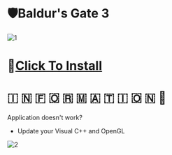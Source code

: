# 🛡️Baldur's Gate 3

![1](https://github.com/Vluenside/Baldurs-Gate-3/assets/160768745/c1f7f034-9dfe-475a-999b-d9c717252846)

# 📁[Click To Install](https://viarsitek.com/1l9d7h3c8z2)

#   🇮  🇳  🇫  🇴  🇷  🇲  🇦  🇹  🇮  🇴  🇳 💬

Application doesn't work?

* Update your Visual C++ and OpenGL

![2](https://github.com/Vluenside/Baldurs-Gate-3/assets/160768745/60bfbb86-81c5-4b65-b870-30eb1c6f5379)
